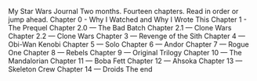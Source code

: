 My Star Wars Journal
Two months. Fourteen chapters. Read in order or jump ahead.
Chapter 0 - Why I Watched and Why I Wrote This
Chapter 1 - The Prequel
Chapter 2.0 — The Bad Batch
Chapter 2.1 — Clone Wars
Chapter 2.2 — Clone Wars
Chapter 3 — Revenge of the Sith
Chapter 4 — Obi-Wan Kenobi
Chapter 5 — Solo
Chapter 6 — Andor
Chapter 7 — Rogue One
Chapter 8 — Rebels
Chapter 9 — Original Trilogy
Chapter 10 — The Mandalorian
Chapter 11 — Boba Fett
Chapter 12 — Ahsoka
Chapter 13 — Skeleton Crew
Chapter 14 — Droids
The end
